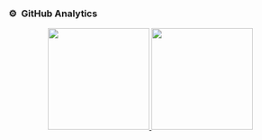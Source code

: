 ### ⚙️ &nbsp;GitHub Analytics

<p align="center">
<a href="https://github.com/cn-2k">
  <img height="180em" src="https://github-readme-stats-eight-theta.vercel.app/api?username=gtz123456&show_icons=true&theme=algolia&include_all_commits=true&count_private=true"/>
  <img height="180em" src="https://github-readme-stats-eight-theta.vercel.app/api/top-langs/?username=gtz123456&layout=compact&langs_count=8&theme=algolia"/>
</a>
</p>
